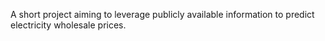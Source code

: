 A short project aiming to leverage publicly available information to predict electricity wholesale prices.
